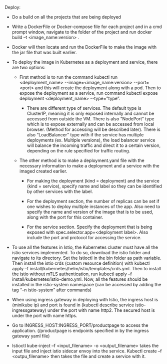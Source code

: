 Deploy:

-   Do a build on all the projects that are being deployed

-   Write a DockerFile or Docker-compose file for each project and in a cmd
    prompt window, navigate to the folder of the project and run docker build –t
    \<image_name:version\> .

-   Docker will then locate and run the DockerFile to make the image with the
    jar file that was built earlier.

-   To deploy the image in Kubernetes as a deployment and service, there are two
    options:

    -   First method is to run the command kubectl run \<deployment_name\>
        --image=\<image_name:version\> --port=\<port\> and this will create the
        deployment along with a pod. Then to expose the deployment as a service,
        run command kubectl expose deployment \<deployment_name\> --type=”type”.

        -   There are different type of services. The default type is ClusterIP,
            meaning it is only exposed internally and cannot be accessed from
            outside the VM. There is also “NodePort” type which is to expose
            externally and can be accessed from local browser. (Method for
            accessing will be described later). There is also “LoadBalancer”
            type with if the service has multiple deployments (ex. Multiple
            versions), the load balancer service will balance the incoming
            traffic and direct it to a certain version, depending on the rule
            specified for traffic routing.

    -   The other method is to make a deployment.yaml file with the necessary
        information to make a deployment and a service with the imaged created
        earlier.

        -   For making the deployment (kind = deployment) and the service (kind
            = service), specify name and label so they can be identified by
            other services with the label.

        -   For the deployment section, the number of replicas can be set if one
            wishes to deploy multiple instances of the app. Also need to specify
            the name and version of the image that is to be used, along with the
            port for this container.

        -   For the service section. Specify the deployment that is being
            exposed with spec.selector.app=\<deployment label\>. Also include
            the port and protocol for accessing the service.

-   To use all the features in Istio, the Kubernetes cluster must have all the
    istio services implemented. To do so, download the istio folder and navigate
    to its directory. Set the Istioctl in the bin folder as path variable. Then
    install the istio crds (custom resource definition) with kubectl apply –f
    install/kubernetes/helm/istio/templates/crds.yml. Then to install the istio
    without mTLS authentication, run kubectl apply –f
    install/kubernetes/istio-demo.yml. Now, all the features should be installed
    in the istio-system namespace (can be accessed by adding the tag “–n
    istio-system” after commands)

-   When using ingress gateway in deploying with Istio, the ingress host is
    (minikube ip) and port is found in (kubectl describe service
    istio-ingressgateway) under the port with name http2. The secured host is
    under the port with name https.

-   Go to INGRESS_HOST:INGRESS_PORT/productpage to access the application.
    (/productpage is endpoints specified in by the ingress gateway yaml file)

-   Istioctl kube-inject –f \<input_filename\> -o \<output_filename\> takes the
    input file and inject istio sidecar envoy into the service. Kubectl create
    –f \<outpu_filename\> then takes the file and create a service with it.
